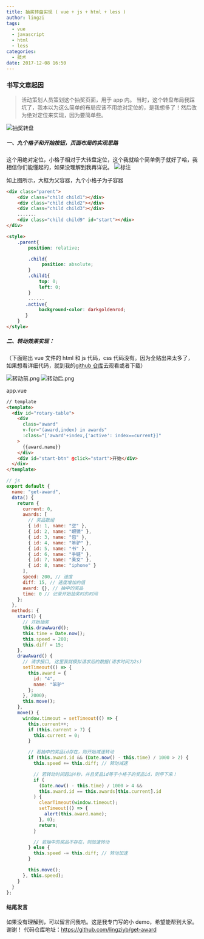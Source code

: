 ```yaml
---
title: 抽奖转盘实现 ( vue + js + html + less ) 
author: lingzi
tags:
  - vue
  - javascript
  - html
  - less
categories:
  - 技术
date: 2017-12-08 16:50
---
```


### 书写文章起因

> 活动策划人员策划这个抽奖页面，用于 app 内。
> 当时，这个转盘布局我踩坑了，我本以为这么简单的布局应该不用绝对定位的，是我想多了！然后改为绝对定位来实现，因为要简单些。

![抽奖转盘](./1.jpg)

##### 一、九个格子和开始按钮，页面布局的实现思路

这个用绝对定位，小格子相对于大转盘定位，这个我就给个简单例子就好了哈，我相信你们能懂起的，如果没理解到我再详说。
![标注](./2.jpg)

如上图所示，大框为父容器，九个小格子为子容器

```html
<div class="parent">
    <div class="child child1"></div>
    <div class="child child2"></div>
    <div class="child child3"></div> 
    .......
    <div class="child child9" id="start"></div>
</div>

<style>
    .parent{
        position: relative;

        .child{
             position: absolute;
        }
        .child1{
            top: 0;
            left: 0;
        }
        ......
       .active{
            background-color: darkgoldenrod;
       }
    }
</style>
```

##### 二、转动效果实现：
（下面贴出 vue 文件的 html 和 js 代码，css 代码没有。因为全贴出来太多了，如果想看详细代码，就到我的[github 仓库](https://github.com/lingziyb/get-award)去观看或者下载）

![转动前.png](./1.jpg)
![转动后.png](./3.jpg)

app.vue

```html
// template
<template>
  <div id="rotary-table">
    <div
      class="award"
      v-for="(award,index) in awards"
      :class="['award'+index,{'active': index==current}]"
    >
      {{award.name}}
    </div>
    <div id="start-btn" @click="start">开始</div>
  </div>
</template>
```

```javascript
// js
export default {
  name: "get-award",
  data() {
    return {
      current: 0,
      awards: [
        // 奖品数组
        { id: 1, name: "空" },
        { id: 2, name: "眼镜" },
        { id: 3, name: "包" },
        { id: 4, name: "笨驴" },
        { id: 5, name: "书" },
        { id: 6, name: "手链" },
        { id: 7, name: "美女" },
        { id: 8, name: "iphone" }
      ],
      speed: 200, // 速度
      diff: 15, // 速度增加的值
      award: {}, // 抽中的奖品
      time: 0 // 记录开始抽奖时的时间
    };
  },
  methods: {
    start() {
      // 开始抽奖
      this.drawAward();
      this.time = Date.now();
      this.speed = 200;
      this.diff = 15;
    },
    drawAward() {
      // 请求接口, 这里我就模拟请求后的数据(请求时间为2s)
      setTimeout(() => {
        this.award = {
          id: "4",
          name: "笨驴"
        };
      }, 2000);
      this.move();
    },
    move() {
      window.timeout = setTimeout(() => {
        this.current++;
        if (this.current > 7) {
          this.current = 0;
        }

        // 若抽中的奖品id存在，则开始减速转动
        if (this.award.id && (Date.now() - this.time) / 1000 > 2) {
          this.speed += this.diff; // 转动减速

          // 若转动时间超过4秒，并且奖品id等于小格子的奖品id，则停下来！
          if (
            (Date.now() - this.time) / 1000 > 4 &&
            this.award.id == this.awards[this.current].id
          ) {
            clearTimeout(window.timeout);
            setTimeout(() => {
              alert(this.award.name);
            }, 0);
            return;
          }

          // 若抽中的奖品不存在，则加速转动
        } else {
          this.speed -= this.diff; // 转动加速
        }

        this.move();
      }, this.speed);
    }
  }
};
```

#### 结尾发言

如果没有理解到，可以留言问我哈。这是我专门写的小 demo，希望能帮到大家。谢谢！
代码仓库地址：https://github.com/lingziyb/get-award
